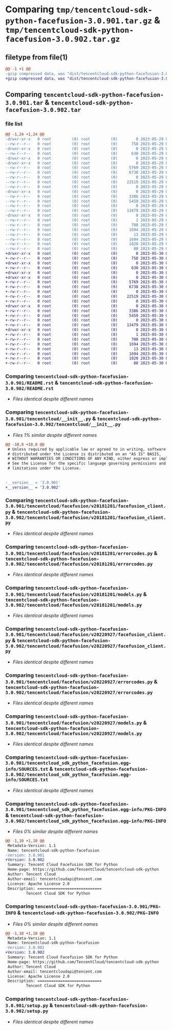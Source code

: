 # Comparing `tmp/tencentcloud-sdk-python-facefusion-3.0.901.tar.gz` & `tmp/tencentcloud-sdk-python-facefusion-3.0.902.tar.gz`

## filetype from file(1)

```diff
@@ -1 +1 @@
-gzip compressed data, was "dist/tencentcloud-sdk-python-facefusion-3.0.901.tar", last modified: Mon May 29 02:27:52 2023, max compression
+gzip compressed data, was "dist/tencentcloud-sdk-python-facefusion-3.0.902.tar", last modified: Tue May 30 00:23:27 2023, max compression
```

## Comparing `tencentcloud-sdk-python-facefusion-3.0.901.tar` & `tencentcloud-sdk-python-facefusion-3.0.902.tar`

### file list

```diff
@@ -1,24 +1,24 @@
-drwxr-xr-x   0 root         (0) root         (0)        0 2023-05-29 02:27:52.000000 tencentcloud-sdk-python-facefusion-3.0.901/
--rw-r--r--   0 root         (0) root         (0)      758 2023-05-29 02:27:52.000000 tencentcloud-sdk-python-facefusion-3.0.901/README.rst
-drwxr-xr-x   0 root         (0) root         (0)        0 2023-05-29 02:27:52.000000 tencentcloud-sdk-python-facefusion-3.0.901/tencentcloud/
--rw-r--r--   0 root         (0) root         (0)      630 2023-05-29 02:27:52.000000 tencentcloud-sdk-python-facefusion-3.0.901/tencentcloud/__init__.py
-drwxr-xr-x   0 root         (0) root         (0)        0 2023-05-29 02:27:52.000000 tencentcloud-sdk-python-facefusion-3.0.901/tencentcloud/facefusion/
-drwxr-xr-x   0 root         (0) root         (0)        0 2023-05-29 02:27:52.000000 tencentcloud-sdk-python-facefusion-3.0.901/tencentcloud/facefusion/v20181201/
--rw-r--r--   0 root         (0) root         (0)     5769 2023-05-29 02:27:52.000000 tencentcloud-sdk-python-facefusion-3.0.901/tencentcloud/facefusion/v20181201/facefusion_client.py
--rw-r--r--   0 root         (0) root         (0)     6738 2023-05-29 02:27:52.000000 tencentcloud-sdk-python-facefusion-3.0.901/tencentcloud/facefusion/v20181201/errorcodes.py
--rw-r--r--   0 root         (0) root         (0)        0 2023-05-29 02:27:52.000000 tencentcloud-sdk-python-facefusion-3.0.901/tencentcloud/facefusion/v20181201/__init__.py
--rw-r--r--   0 root         (0) root         (0)    22519 2023-05-29 02:27:52.000000 tencentcloud-sdk-python-facefusion-3.0.901/tencentcloud/facefusion/v20181201/models.py
--rw-r--r--   0 root         (0) root         (0)        0 2023-05-29 02:27:52.000000 tencentcloud-sdk-python-facefusion-3.0.901/tencentcloud/facefusion/__init__.py
-drwxr-xr-x   0 root         (0) root         (0)        0 2023-05-29 02:27:52.000000 tencentcloud-sdk-python-facefusion-3.0.901/tencentcloud/facefusion/v20220927/
--rw-r--r--   0 root         (0) root         (0)     3386 2023-05-29 02:27:52.000000 tencentcloud-sdk-python-facefusion-3.0.901/tencentcloud/facefusion/v20220927/facefusion_client.py
--rw-r--r--   0 root         (0) root         (0)     5459 2023-05-29 02:27:52.000000 tencentcloud-sdk-python-facefusion-3.0.901/tencentcloud/facefusion/v20220927/errorcodes.py
--rw-r--r--   0 root         (0) root         (0)        0 2023-05-29 02:27:52.000000 tencentcloud-sdk-python-facefusion-3.0.901/tencentcloud/facefusion/v20220927/__init__.py
--rw-r--r--   0 root         (0) root         (0)    13479 2023-05-29 02:27:52.000000 tencentcloud-sdk-python-facefusion-3.0.901/tencentcloud/facefusion/v20220927/models.py
-drwxr-xr-x   0 root         (0) root         (0)        0 2023-05-29 02:27:52.000000 tencentcloud-sdk-python-facefusion-3.0.901/tencentcloud_sdk_python_facefusion.egg-info/
--rw-r--r--   0 root         (0) root         (0)        1 2023-05-29 02:27:52.000000 tencentcloud-sdk-python-facefusion-3.0.901/tencentcloud_sdk_python_facefusion.egg-info/dependency_links.txt
--rw-r--r--   0 root         (0) root         (0)      708 2023-05-29 02:27:52.000000 tencentcloud-sdk-python-facefusion-3.0.901/tencentcloud_sdk_python_facefusion.egg-info/SOURCES.txt
--rw-r--r--   0 root         (0) root         (0)     1694 2023-05-29 02:27:52.000000 tencentcloud-sdk-python-facefusion-3.0.901/tencentcloud_sdk_python_facefusion.egg-info/PKG-INFO
--rw-r--r--   0 root         (0) root         (0)       13 2023-05-29 02:27:52.000000 tencentcloud-sdk-python-facefusion-3.0.901/tencentcloud_sdk_python_facefusion.egg-info/top_level.txt
--rw-r--r--   0 root         (0) root         (0)     1694 2023-05-29 02:27:52.000000 tencentcloud-sdk-python-facefusion-3.0.901/PKG-INFO
--rw-r--r--   0 root         (0) root         (0)     1020 2023-05-29 02:27:52.000000 tencentcloud-sdk-python-facefusion-3.0.901/setup.py
--rw-r--r--   0 root         (0) root         (0)       88 2023-05-29 02:27:52.000000 tencentcloud-sdk-python-facefusion-3.0.901/setup.cfg
+drwxr-xr-x   0 root         (0) root         (0)        0 2023-05-30 00:23:27.000000 tencentcloud-sdk-python-facefusion-3.0.902/
+-rw-r--r--   0 root         (0) root         (0)      758 2023-05-30 00:23:27.000000 tencentcloud-sdk-python-facefusion-3.0.902/README.rst
+drwxr-xr-x   0 root         (0) root         (0)        0 2023-05-30 00:23:27.000000 tencentcloud-sdk-python-facefusion-3.0.902/tencentcloud/
+-rw-r--r--   0 root         (0) root         (0)      630 2023-05-30 00:23:27.000000 tencentcloud-sdk-python-facefusion-3.0.902/tencentcloud/__init__.py
+drwxr-xr-x   0 root         (0) root         (0)        0 2023-05-30 00:23:27.000000 tencentcloud-sdk-python-facefusion-3.0.902/tencentcloud/facefusion/
+drwxr-xr-x   0 root         (0) root         (0)        0 2023-05-30 00:23:27.000000 tencentcloud-sdk-python-facefusion-3.0.902/tencentcloud/facefusion/v20181201/
+-rw-r--r--   0 root         (0) root         (0)     5769 2023-05-30 00:23:27.000000 tencentcloud-sdk-python-facefusion-3.0.902/tencentcloud/facefusion/v20181201/facefusion_client.py
+-rw-r--r--   0 root         (0) root         (0)     6738 2023-05-30 00:23:27.000000 tencentcloud-sdk-python-facefusion-3.0.902/tencentcloud/facefusion/v20181201/errorcodes.py
+-rw-r--r--   0 root         (0) root         (0)        0 2023-05-30 00:23:27.000000 tencentcloud-sdk-python-facefusion-3.0.902/tencentcloud/facefusion/v20181201/__init__.py
+-rw-r--r--   0 root         (0) root         (0)    22519 2023-05-30 00:23:27.000000 tencentcloud-sdk-python-facefusion-3.0.902/tencentcloud/facefusion/v20181201/models.py
+-rw-r--r--   0 root         (0) root         (0)        0 2023-05-30 00:23:27.000000 tencentcloud-sdk-python-facefusion-3.0.902/tencentcloud/facefusion/__init__.py
+drwxr-xr-x   0 root         (0) root         (0)        0 2023-05-30 00:23:27.000000 tencentcloud-sdk-python-facefusion-3.0.902/tencentcloud/facefusion/v20220927/
+-rw-r--r--   0 root         (0) root         (0)     3386 2023-05-30 00:23:27.000000 tencentcloud-sdk-python-facefusion-3.0.902/tencentcloud/facefusion/v20220927/facefusion_client.py
+-rw-r--r--   0 root         (0) root         (0)     5459 2023-05-30 00:23:27.000000 tencentcloud-sdk-python-facefusion-3.0.902/tencentcloud/facefusion/v20220927/errorcodes.py
+-rw-r--r--   0 root         (0) root         (0)        0 2023-05-30 00:23:27.000000 tencentcloud-sdk-python-facefusion-3.0.902/tencentcloud/facefusion/v20220927/__init__.py
+-rw-r--r--   0 root         (0) root         (0)    13479 2023-05-30 00:23:27.000000 tencentcloud-sdk-python-facefusion-3.0.902/tencentcloud/facefusion/v20220927/models.py
+drwxr-xr-x   0 root         (0) root         (0)        0 2023-05-30 00:23:27.000000 tencentcloud-sdk-python-facefusion-3.0.902/tencentcloud_sdk_python_facefusion.egg-info/
+-rw-r--r--   0 root         (0) root         (0)        1 2023-05-30 00:23:27.000000 tencentcloud-sdk-python-facefusion-3.0.902/tencentcloud_sdk_python_facefusion.egg-info/dependency_links.txt
+-rw-r--r--   0 root         (0) root         (0)      708 2023-05-30 00:23:27.000000 tencentcloud-sdk-python-facefusion-3.0.902/tencentcloud_sdk_python_facefusion.egg-info/SOURCES.txt
+-rw-r--r--   0 root         (0) root         (0)     1694 2023-05-30 00:23:27.000000 tencentcloud-sdk-python-facefusion-3.0.902/tencentcloud_sdk_python_facefusion.egg-info/PKG-INFO
+-rw-r--r--   0 root         (0) root         (0)       13 2023-05-30 00:23:27.000000 tencentcloud-sdk-python-facefusion-3.0.902/tencentcloud_sdk_python_facefusion.egg-info/top_level.txt
+-rw-r--r--   0 root         (0) root         (0)     1694 2023-05-30 00:23:27.000000 tencentcloud-sdk-python-facefusion-3.0.902/PKG-INFO
+-rw-r--r--   0 root         (0) root         (0)     1020 2023-05-30 00:23:27.000000 tencentcloud-sdk-python-facefusion-3.0.902/setup.py
+-rw-r--r--   0 root         (0) root         (0)       88 2023-05-30 00:23:27.000000 tencentcloud-sdk-python-facefusion-3.0.902/setup.cfg
```

### Comparing `tencentcloud-sdk-python-facefusion-3.0.901/README.rst` & `tencentcloud-sdk-python-facefusion-3.0.902/README.rst`

 * *Files identical despite different names*

### Comparing `tencentcloud-sdk-python-facefusion-3.0.901/tencentcloud/__init__.py` & `tencentcloud-sdk-python-facefusion-3.0.902/tencentcloud/__init__.py`

 * *Files 1% similar despite different names*

```diff
@@ -10,8 +10,8 @@
 # Unless required by applicable law or agreed to in writing, software
 # distributed under the License is distributed on an "AS IS" BASIS,
 # WITHOUT WARRANTIES OR CONDITIONS OF ANY KIND, either express or implied.
 # See the License for the specific language governing permissions and
 # limitations under the License.
 
 
-__version__ = '3.0.901'
+__version__ = '3.0.902'
```

### Comparing `tencentcloud-sdk-python-facefusion-3.0.901/tencentcloud/facefusion/v20181201/facefusion_client.py` & `tencentcloud-sdk-python-facefusion-3.0.902/tencentcloud/facefusion/v20181201/facefusion_client.py`

 * *Files identical despite different names*

### Comparing `tencentcloud-sdk-python-facefusion-3.0.901/tencentcloud/facefusion/v20181201/errorcodes.py` & `tencentcloud-sdk-python-facefusion-3.0.902/tencentcloud/facefusion/v20181201/errorcodes.py`

 * *Files identical despite different names*

### Comparing `tencentcloud-sdk-python-facefusion-3.0.901/tencentcloud/facefusion/v20181201/models.py` & `tencentcloud-sdk-python-facefusion-3.0.902/tencentcloud/facefusion/v20181201/models.py`

 * *Files identical despite different names*

### Comparing `tencentcloud-sdk-python-facefusion-3.0.901/tencentcloud/facefusion/v20220927/facefusion_client.py` & `tencentcloud-sdk-python-facefusion-3.0.902/tencentcloud/facefusion/v20220927/facefusion_client.py`

 * *Files identical despite different names*

### Comparing `tencentcloud-sdk-python-facefusion-3.0.901/tencentcloud/facefusion/v20220927/errorcodes.py` & `tencentcloud-sdk-python-facefusion-3.0.902/tencentcloud/facefusion/v20220927/errorcodes.py`

 * *Files identical despite different names*

### Comparing `tencentcloud-sdk-python-facefusion-3.0.901/tencentcloud/facefusion/v20220927/models.py` & `tencentcloud-sdk-python-facefusion-3.0.902/tencentcloud/facefusion/v20220927/models.py`

 * *Files identical despite different names*

### Comparing `tencentcloud-sdk-python-facefusion-3.0.901/tencentcloud_sdk_python_facefusion.egg-info/SOURCES.txt` & `tencentcloud-sdk-python-facefusion-3.0.902/tencentcloud_sdk_python_facefusion.egg-info/SOURCES.txt`

 * *Files identical despite different names*

### Comparing `tencentcloud-sdk-python-facefusion-3.0.901/tencentcloud_sdk_python_facefusion.egg-info/PKG-INFO` & `tencentcloud-sdk-python-facefusion-3.0.902/tencentcloud_sdk_python_facefusion.egg-info/PKG-INFO`

 * *Files 0% similar despite different names*

```diff
@@ -1,10 +1,10 @@
 Metadata-Version: 1.1
 Name: tencentcloud-sdk-python-facefusion
-Version: 3.0.901
+Version: 3.0.902
 Summary: Tencent Cloud Facefusion SDK for Python
 Home-page: https://github.com/TencentCloud/tencentcloud-sdk-python
 Author: Tencent Cloud
 Author-email: tencentcloudapi@tencent.com
 License: Apache License 2.0
 Description: ============================
         Tencent Cloud SDK for Python
```

### Comparing `tencentcloud-sdk-python-facefusion-3.0.901/PKG-INFO` & `tencentcloud-sdk-python-facefusion-3.0.902/PKG-INFO`

 * *Files 0% similar despite different names*

```diff
@@ -1,10 +1,10 @@
 Metadata-Version: 1.1
 Name: tencentcloud-sdk-python-facefusion
-Version: 3.0.901
+Version: 3.0.902
 Summary: Tencent Cloud Facefusion SDK for Python
 Home-page: https://github.com/TencentCloud/tencentcloud-sdk-python
 Author: Tencent Cloud
 Author-email: tencentcloudapi@tencent.com
 License: Apache License 2.0
 Description: ============================
         Tencent Cloud SDK for Python
```

### Comparing `tencentcloud-sdk-python-facefusion-3.0.901/setup.py` & `tencentcloud-sdk-python-facefusion-3.0.902/setup.py`

 * *Files identical despite different names*

